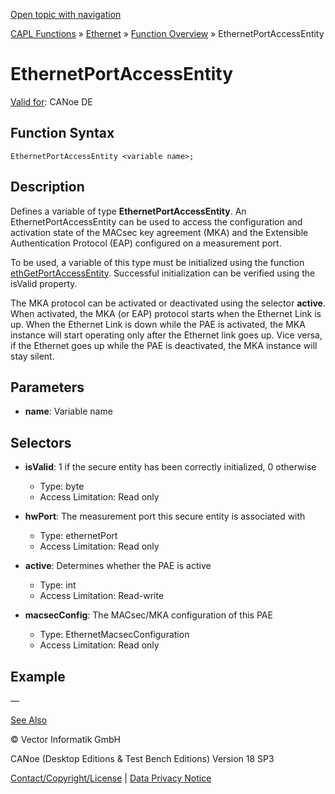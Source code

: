 [Open topic with navigation](../../../../../CANoeDEFamily.htm#Topics/CAPLFunctions/IP/Objects/CAPLfunctionEthernetPortAccessEntity.md)

[CAPL Functions](../../CAPLfunctions.md) » [Ethernet](../CAPLEthernetStartPage.md) » [Function Overview](../CAPLfunctionsIPOverview.md) » EthernetPortAccessEntity

# EthernetPortAccessEntity

[Valid for](../../../Shared/FeatureAvailability.md): CANoe DE

## Function Syntax

```
EthernetPortAccessEntity <variable name>;
```

## Description

Defines a variable of type **EthernetPortAccessEntity**. An EthernetPortAccessEntity can be used to access the configuration and activation state of the MACsec key agreement (MKA) and the Extensible Authentication Protocol (EAP) configured on a measurement port.

To be used, a variable of this type must be initialized using the function [ethGetPortAccessEntity](../Functions/CAPLfunctionethGetPortAccessEntity.md). Successful initialization can be verified using the isValid property.

The MKA protocol can be activated or deactivated using the selector **active**. When activated, the MKA (or EAP) protocol starts when the Ethernet Link is up. When the Ethernet Link is down while the PAE is activated, the MKA instance will start operating only after the Ethernet link goes up. Vice versa, if the Ethernet goes up while the PAE is deactivated, the MKA instance will stay silent.

## Parameters

- **name**: Variable name

## Selectors

- **isValid**: 1 if the secure entity has been correctly initialized, 0 otherwise
  - Type: byte
  - Access Limitation: Read only

- **hwPort**: The measurement port this secure entity is associated with
  - Type: ethernetPort
  - Access Limitation: Read only

- **active**: Determines whether the PAE is active
  - Type: int
  - Access Limitation: Read-write

- **macsecConfig**: The MACsec/MKA configuration of this PAE
  - Type: EthernetMacsecConfiguration
  - Access Limitation: Read only

## Example

—

[See Also](javascript:void(0);)

© Vector Informatik GmbH

CANoe (Desktop Editions & Test Bench Editions) Version 18 SP3

[Contact/Copyright/License](../../../Shared/ContactCopyrightLicense.md) | [Data Privacy Notice](https://www.vector.com/int/en/company/get-info/privacy-policy/)